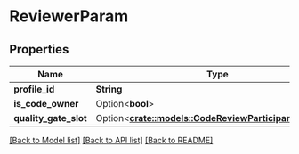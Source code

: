 # ReviewerParam

## Properties

Name | Type | Description | Notes
------------ | ------------- | ------------- | -------------
**profile_id** | **String** |  | 
**is_code_owner** | Option<**bool**> |  | [optional]
**quality_gate_slot** | Option<[**crate::models::CodeReviewParticipantSlotBase**](CodeReviewParticipantSlotBase.md)> |  | [optional]

[[Back to Model list]](../README.md#documentation-for-models) [[Back to API list]](../README.md#documentation-for-api-endpoints) [[Back to README]](../README.md)


